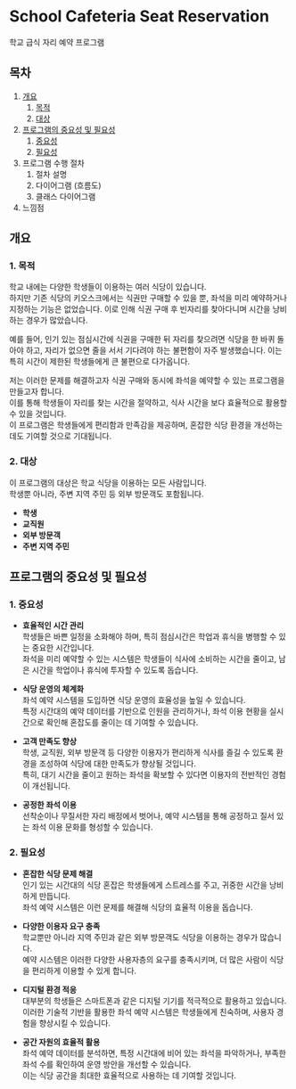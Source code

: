 # School Cafeteria Seat Reservation
학교 급식 자리 예약 프로그램

## 목차
1. [개요](#개요)
   1. [목적](#1-목적)
   2. [대상](#2-대상)
2. [프로그램의 중요성 및 필요성](#프로그램의-중요성-및-필요성)
   1. [중요성](#1-중요성)
   2. [필요성](#2-필요성)
3. 프로그램 수행 절차
   1. 절차 설명
   2. 다이어그램 (흐름도)
   3. 클래스 다이어그램
4. 느낌점

## 개요
### 1. 목적
학교 내에는 다양한 학생들이 이용하는 여러 식당이 있습니다.  
하지만 기존 식당의 키오스크에서는 식권만 구매할 수 있을 뿐, 
좌석을 미리 예약하거나 지정하는 기능은 없었습니다. 
이로 인해 식권 구매 후 빈자리를 찾아다니며 시간을 낭비하는 경우가 많았습니다.

예를 들어, 인기 있는 점심시간에 식권을 구매한 뒤 자리를 찾으려면 식당을 한 바퀴 돌아야 하고,
자리가 없으면 줄을 서서 기다려야 하는 불편함이 자주 발생했습니다. 
이는 특히 시간이 제한된 학생들에게 큰 불편으로 다가옵니다.

저는 이러한 문제를 해결하고자 식권 구매와 동시에 좌석을 예약할 수 있는 프로그램을 만들고자 합니다.  
이를 통해 학생들이 자리를 찾는 시간을 절약하고, 식사 시간을 보다 효율적으로 활용할 수 있을 것입니다.  
이 프로그램은 학생들에게 편리함과 만족감을 제공하며, 혼잡한 식당 환경을 개선하는 데도 기여할 것으로 기대됩니다.  

### 2. 대상
이 프로그램의 대상은 학교 식당을 이용하는 모든 사람입니다.  
학생뿐 아니라, 주변 지역 주민 등 외부 방문객도 포함됩니다.
- **학생**
- **교직원**
- **외부 방문객**
- **주변 지역 주민**

## 프로그램의 중요성 및 필요성

### 1. 중요성
- **효율적인 시간 관리**  
   학생들은 바쁜 일정을 소화해야 하며, 특히 점심시간은 학업과 휴식을 병행할 수 있는 중요한 시간입니다.  
   좌석을 미리 예약할 수 있는 시스템은 학생들이 식사에 소비하는 시간을 줄이고, 남은 시간을 학업이나 휴식에 투자할 수 있도록 돕습니다.


- **식당 운영의 체계화**  
   좌석 예약 시스템을 도입하면 식당 운영의 효율성을 높일 수 있습니다.  
   특정 시간대의 예약 데이터를 기반으로 인원을 관리하거나, 좌석 이용 현황을 실시간으로 확인해 혼잡도를 줄이는 데 기여할 수 있습니다.


- **고객 만족도 향상**  
   학생, 교직원, 외부 방문객 등 다양한 이용자가 편리하게 식사를 즐길 수 있도록 환경을 조성하여 식당에 대한 만족도가 향상될 것입니다.  
   특히, 대기 시간을 줄이고 원하는 좌석을 확보할 수 있다면 이용자의 전반적인 경험이 개선됩니다.


- **공정한 좌석 이용**  
   선착순이나 무질서한 자리 배정에서 벗어나, 예약 시스템을 통해 공정하고 질서 있는 좌석 이용 문화를 형성할 수 있습니다.

### 2. 필요성
- **혼잡한 식당 문제 해결**  
  인기 있는 시간대의 식당 혼잡은 학생들에게 스트레스를 주고, 귀중한 시간을 낭비하게 만듭니다.  
  좌석 예약 시스템은 이런 문제를 해결해 식당의 효율적 이용을 돕습니다.


- **다양한 이용자 요구 충족**  
  학교뿐만 아니라 지역 주민과 같은 외부 방문객도 식당을 이용하는 경우가 많습니다.  
  예약 시스템은 이러한 다양한 사용자층의 요구를 충족시키며, 더 많은 사람이 식당을 편리하게 이용할 수 있게 합니다.


- **디지털 환경 적응**  
  대부분의 학생들은 스마트폰과 같은 디지털 기기를 적극적으로 활용하고 있습니다.  
  이러한 기술적 기반을 활용한 좌석 예약 시스템은 학생들에게 친숙하며, 사용자 경험을 향상시킬 수 있습니다.


- **공간 자원의 효율적 활용**  
  좌석 예약 데이터를 분석하면, 특정 시간대에 비어 있는 좌석을 파악하거나, 부족한 좌석 수를 확인하여 운영 방안을 개선할 수 있습니다.  
  이는 식당 공간을 최대한 효율적으로 사용하는 데 기여할 것입니다. 
